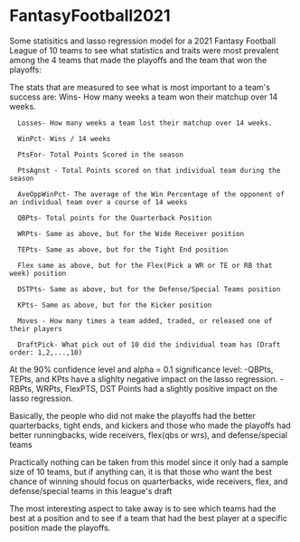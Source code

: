 # FantasyFootball2021
Some statisitics and lasso regression model for a 2021 Fantasy Football League of 10 teams
to see what statistics and traits were most prevalent among the 4 teams that made the playoffs and the team that won the playoffs:

The stats that are measured to see what is most important to a team's success are:
      Wins- How many weeks a team won their matchup over 14 weeks.
      
      Losses- How many weeks a team lost their matchup over 14 weeks.
      
      WinPct- Wins / 14 weeks
      
      PtsFor- Total Points Scored in the season
      
      PtsAgnst - Total Points scored on that individual team during the season
      
      AveOppWinPct- The average of the Win Percentage of the opponent of an individual team over a course of 14 weeks
      
      QBPts- Total points for the Quarterback Position
      
      WRPts- Same as above, but for the Wide Receiver position
     
      TEPts- Same as above, but for the Tight End position
     
      Flex same as above, but for the Flex(Pick a WR or TE or RB that week) position
      
      DSTPts- Same as above, but for the Defense/Special Teams position
      
      KPts- Same as above, but for the Kicker position
      
      Moves - How many times a team added, traded, or released one of their players
      
      DraftPick- What pick out of 10 did the individual team has (Draft order: 1,2,...,10)

At the 90% confidence level and alpha = 0.1 significance level: -QBPts, TEPts, and KPts have a slighlty negative impact on the lasso regression. -RBPts, WRPts, FlexPTS, DST Points had a slightly positive impact on the lasso regression.

Basically, the people who did not make the playoffs had the better quarterbacks, tight ends, and kickers and those who made the playoffs had better runningbacks, wide receivers, flex(qbs or wrs), and defense/special teams

Practically nothing can be taken from this model since it only had a sample size of 10 teams, but if anything can, it is that those who want the best chance of winning should focus on quarterbacks, wide receivers, flex, and defense/special teams in this league's draft

The most interesting aspect to take away is to see which teams had the best at a position and to see if a team that had the best player at a specific position made the playoffs.
